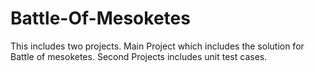 # Battle-Of-Mesoketes

This includes two projects. Main Project which includes the solution for Battle of mesoketes. Second Projects includes unit test cases.
